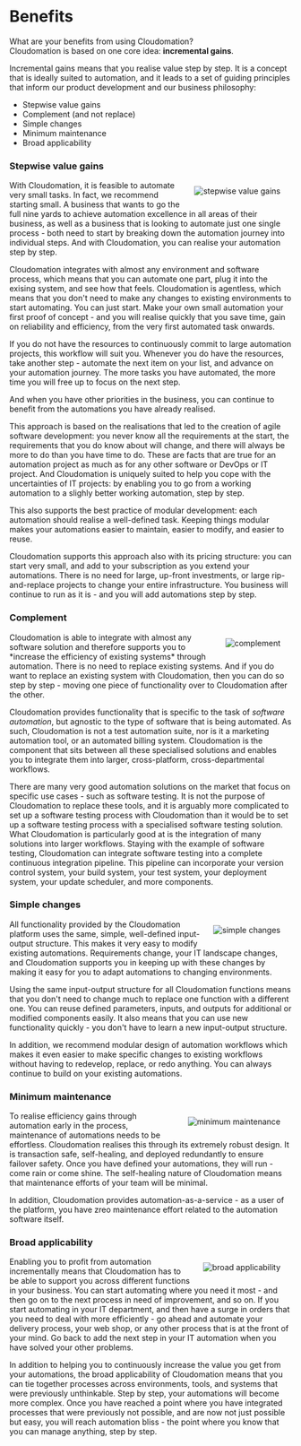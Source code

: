 # Benefits

What are your benefits from using Cloudomation?  
Cloudomation is based on one core idea: **incremental gains**.

Incremental gains means that you realise value step by step. It is a concept that is ideally suited to automation, and it leads to a set of guiding principles that inform our product development and our business philosophy:
- Stepwise value gains
- Complement (and not replace)
- Simple changes
- Minimum maintenance  
- Broad applicability

### Stepwise value gains
<img src="/sitedata/images/stepwise_value_gains.jpg" alt="stepwise value gains" class="responsive d-none d-md-block" style="float:right; margin: 10px 20px"/>
With Cloudomation, it is feasible to automate very small tasks. In fact, we recommend starting small. A business that wants to go the full nine yards to achieve automation excellence in all areas of their business, as well as a business that is looking to automate just one single process - both need to start by breaking down the automation journey into individual steps. And with Cloudomation, you can realise your automation step by step.

Cloudomation integrates with almost any environment and software process, which means that you can automate one part, plug it into the exising system, and see how that feels. Cloudomation is agentless, which means that you don't need to make any changes to existing environments to start automating. You can just start. Make your own small automation your first proof of concept - and you will realise quickly that you save time, gain on reliability and efficiency, from the very first automated task onwards.  

If you do not have the resources to continuously commit to large automation projects, this workflow will suit you. Whenever you do have the resources, take another step - automate the next item on your list, and advance on your automation journey. The more tasks you have automated, the more time you will free up to focus on the next step.

And when you have other priorities in the business, you can continue to benefit from the automations you have already realised.  

This approach is based on the realisations that led to the creation of agile software development: you never know all the requirements at the start, the requirements that you do know about will change, and there will always be more to do than you have time to do. These are facts that are true for an automation project as much as for any other software or DevOps or IT project. And Cloudomation is uniquely suited to help you cope with the uncertainties of IT projects: by enabling you to go from a working automation to a slighly better working automation, step by step.  

This also supports the best practice of modular development: each automation should realise a well-defined task. Keeping things modular makes your automations easier to maintain, easier to modify, and easier to reuse.  

Cloudomation supports this approach also with its pricing structure: you can start very small, and add to your subscription as you extend your automations. There is no need for large, up-front investments, or large rip-and-replace projects to change your entire infrastructure. You business will continue to run as it is - and you will add automations step by step.

### Complement  
<img src="/sitedata/images/complement.jpg" alt="complement" class="responsive d-none d-md-block" style="float:right; margin: 10px 20px"/>
Cloudomation is able to integrate with almost any software solution and therefore supports you to *increase the efficiency of existing systems* through automation. There is no need to replace existing systems. And if you do want to replace an existing system with Cloudomation, then you can do so step by step - moving one piece of functionality over to Cloudomation after the other.

Cloudomation provides functionality that is specific to the task of *software automation*, but agnostic to the type of software that is being automated. As such, Cloudomation is not a test automation suite, nor is it a marketing automation tool, or an automated billing system. Cloudomation is the component that sits between all these specialised solutions and enables you to integrate them into larger, cross-platform, cross-departmental workflows.

There are many very good automation solutions on the market that focus on specific use cases - such as software testing. It is not the purpose of Cloudomation to replace these tools, and it is arguably more complicated to set up a software testing process with Cloudomation than it would be to set up a software testing process with a specialised software testing solution. What Cloudomation is particularly good at is the integration of many solutions into larger workflows. Staying with the example of software testing, Cloudomation can integrate software testing into a complete continuous integration pipeline. This pipeline can incorporate your version control system, your build system, your test system, your deployment system, your update scheduler, and more components.

### Simple changes  
<img src="/sitedata/images/simple_changes.jpg" alt="simple changes" class="responsive d-none d-md-block" style="float:right; margin: 10px 20px"/>
All functionality provided by the Cloudomation platform uses the same, simple, well-defined input-output structure. This makes it very easy to modify existing automations. Requirements change, your IT landscape changes, and Cloudomation supports you in keeping up with these changes by making it easy for you to adapt automations to changing environments.

Using the same input-output structure for all Cloudomation functions means that you don't need to change much to replace one function with a different one. You can reuse defined parameters, inputs, and outputs for additional or modified components easily. It also means that you can use new functionality quickly - you don't have to learn a new input-output structure.

In addition, we recommend modular design of automation workflows which makes it even easier to make specific changes to existing workflows without having to redevelop, replace, or redo anything. You can always continue to build on your existing automations.

### Minimum maintenance
<img src="/sitedata/images/minimum_maintenance.jpg" alt="minimum maintenance" class="responsive d-none d-md-block" style="float:right; margin: 10px 20px"/>
To realise efficiency gains through automation early in the process, maintenance of automations needs to be effortless. Cloudomation realises this through its extremely robust design. It is transaction safe, self-healing, and deployed redundantly to ensure failover safety. Once you have defined your automations, they will run - come rain or come shine. The self-healing nature of Cloudomation means that maintenance efforts of your team will be minimal.

In addition, Cloudomation provides automation-as-a-service - as a user of the platform, you have zreo maintenance effort related to the automation software itself.

### Broad applicability
<img src="/sitedata/images/broad_applicability.jpg" alt="broad applicability" class="responsive d-none d-md-block" style="float:right; margin: 10px 20px"/>
Enabling you to profit from automation incrementally means that Cloudomation has to be able to support you across different functions in your business. You can start automating where you need it most - and then go on to the next process in need of improvement, and so on. If you start automating in your IT department, and then have a surge in orders that you need to deal with more efficiently - go ahead and automate your delivery process, your web shop, or any other process that is at the front of your mind. Go back to add the next step in your IT automation when you have solved your other problems.

In addition to helping you to continuously increase the value you get from your automations, the broad applicability of Cloudomation means that you can tie together processes across environments, tools, and systems that were previously unthinkable. Step by step, your automations will become more complex. Once you have reached a point where you have integrated processes that were previously not possible, and are now not just possible but easy, you will  reach automation bliss - the point where you know that you can manage anything, step by step.
